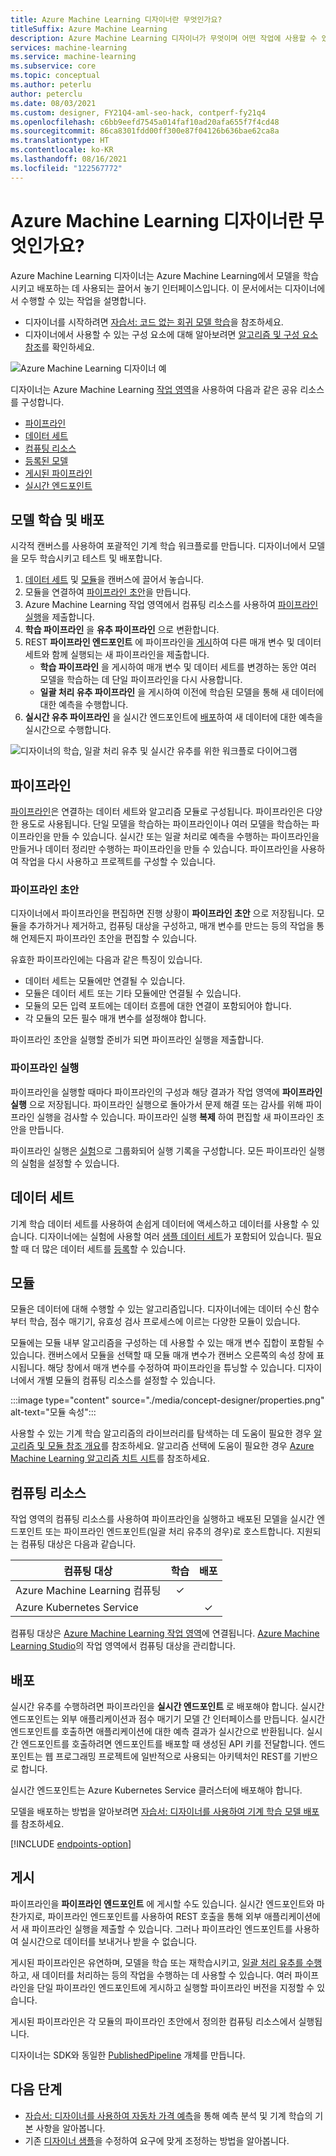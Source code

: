 ```yaml
---
title: Azure Machine Learning 디자이너란 무엇인가요?
titleSuffix: Azure Machine Learning
description: Azure Machine Learning 디자이너가 무엇이며 어떤 작업에 사용할 수 있는지 알아보세요. 끌어서 놓기 UI를 사용하면 모델 학습 및 배포가 가능합니다.
services: machine-learning
ms.service: machine-learning
ms.subservice: core
ms.topic: conceptual
ms.author: peterlu
author: peterclu
ms.date: 08/03/2021
ms.custom: designer, FY21Q4-aml-seo-hack, contperf-fy21q4
ms.openlocfilehash: c6bb9eefd7545a014faf10ad20afa655f7f4cd48
ms.sourcegitcommit: 86ca8301fdd00ff300e87f04126b636bae62ca8a
ms.translationtype: HT
ms.contentlocale: ko-KR
ms.lasthandoff: 08/16/2021
ms.locfileid: "122567772"
---
```

# <a name="what-is-azure-machine-learning-designer"></a>Azure Machine Learning 디자이너란 무엇인가요? 

Azure Machine Learning 디자이너는 Azure Machine Learning에서 모델을 학습시키고 배포하는 데 사용되는 끌어서 놓기 인터페이스입니다. 이 문서에서는 디자이너에서 수행할 수 있는 작업을 설명합니다.

 - 디자이너를 시작하려면 [자습서: 코드 없는 회귀 모델 학습](tutorial-designer-automobile-price-train-score.md)을 참조하세요. 
 - 디자이너에서 사용할 수 있는 구성 요소에 대해 알아보려면 [알고리즘 및 구성 요소 참조](/azure/machine-learning/algorithm-module-reference/module-reference)를 확인하세요.

![Azure Machine Learning 디자이너 예](./media/concept-designer/designer-drag-and-drop.gif)

디자이너는 Azure Machine Learning [작업 영역](concept-workspace.md)을 사용하여 다음과 같은 공유 리소스를 구성합니다.

+ [파이프라인](#pipeline)
+ [데이터 세트](#datasets)
+ [컴퓨팅 리소스](#compute)
+ [등록된 모델](concept-azure-machine-learning-architecture.md#models)
+ [게시된 파이프라인](#publish)
+ [실시간 엔드포인트](#deploy)

## <a name="model-training-and-deployment"></a>모델 학습 및 배포

시각적 캔버스를 사용하여 포괄적인 기계 학습 워크플로를 만듭니다. 디자이너에서 모델을 모두 학습시키고 테스트 및 배포합니다.

1. [데이터 세트](#datasets) 및 [모듈](#module)을 캔버스에 끌어서 놓습니다.
1. 모듈을 연결하여 [파이프라인 초안](#pipeline-draft)을 만듭니다.
1. Azure Machine Learning 작업 영역에서 컴퓨팅 리소스를 사용하여 [파이프라인 실행](#pipeline-run)을 제출합니다.
1. **학습 파이프라인** 을 **유추 파이프라인** 으로 변환합니다.
1. REST **파이프라인 엔드포인트** 에 파이프라인을 [게시](#publish)하여 다른 매개 변수 및 데이터 세트와 함께 실행되는 새 파이프라인을 제출합니다.
    + **학습 파이프라인** 을 게시하여 매개 변수 및 데이터 세트를 변경하는 동안 여러 모델을 학습하는 데 단일 파이프라인을 다시 사용합니다.
    + **일괄 처리 유추 파이프라인** 을 게시하여 이전에 학습된 모델을 통해 새 데이터에 대한 예측을 수행합니다.
1. **실시간 유추 파이프라인** 을 실시간 엔드포인트에 [배포](#deploy)하여 새 데이터에 대한 예측을 실시간으로 수행합니다.

![디자이너의 학습, 일괄 처리 유추 및 실시간 유추를 위한 워크플로 다이어그램](./media/concept-designer/designer-workflow-diagram.png)

## <a name="pipeline"></a>파이프라인

[파이프라인](concept-azure-machine-learning-architecture.md#ml-pipelines)은 연결하는 데이터 세트와 알고리즘 모듈로 구성됩니다. 파이프라인은 다양한 용도로 사용됩니다. 단일 모델을 학습하는 파이프라인이나 여러 모델을 학습하는 파이프라인을 만들 수 있습니다. 실시간 또는 일괄 처리로 예측을 수행하는 파이프라인을 만들거나 데이터 정리만 수행하는 파이프라인을 만들 수 있습니다. 파이프라인을 사용하여 작업을 다시 사용하고 프로젝트를 구성할 수 있습니다.

### <a name="pipeline-draft"></a>파이프라인 초안

디자이너에서 파이프라인을 편집하면 진행 상황이 **파이프라인 초안** 으로 저장됩니다. 모듈을 추가하거나 제거하고, 컴퓨팅 대상을 구성하고, 매개 변수를 만드는 등의 작업을 통해 언제든지 파이프라인 초안을 편집할 수 있습니다.

유효한 파이프라인에는 다음과 같은 특징이 있습니다.

* 데이터 세트는 모듈에만 연결될 수 있습니다.
* 모듈은 데이터 세트 또는 기타 모듈에만 연결될 수 있습니다.
* 모듈의 모든 입력 포트에는 데이터 흐름에 대한 연결이 포함되어야 합니다.
* 각 모듈의 모든 필수 매개 변수를 설정해야 합니다.

파이프라인 초안을 실행할 준비가 되면 파이프라인 실행을 제출합니다.

### <a name="pipeline-run"></a>파이프라인 실행

파이프라인을 실행할 때마다 파이프라인의 구성과 해당 결과가 작업 영역에 **파이프라인 실행** 으로 저장됩니다. 파이프라인 실행으로 돌아가서 문제 해결 또는 감사를 위해 파이프라인 실행을 검사할 수 있습니다. 파이프라인 실행 **복제** 하여 편집할 새 파이프라인 초안을 만듭니다.

파이프라인 실행은 [실험](concept-azure-machine-learning-architecture.md#experiments)으로 그룹화되어 실행 기록을 구성합니다. 모든 파이프라인 실행의 실험을 설정할 수 있습니다. 

## <a name="datasets"></a>데이터 세트

기계 학습 데이터 세트를 사용하여 손쉽게 데이터에 액세스하고 데이터를 사용할 수 있습니다. 디자이너에는 실험에 사용할 여러 [샘플 데이터 세트](samples-designer.md#datasets)가 포함되어 있습니다. 필요할 때 더 많은 데이터 세트를 [등록](how-to-create-register-datasets.md)할 수 있습니다.

## <a name="module"></a>모듈

모듈은 데이터에 대해 수행할 수 있는 알고리즘입니다. 디자이너에는 데이터 수신 함수부터 학습, 점수 매기기, 유효성 검사 프로세스에 이르는 다양한 모듈이 있습니다.

모듈에는 모듈 내부 알고리즘을 구성하는 데 사용할 수 있는 매개 변수 집합이 포함될 수 있습니다. 캔버스에서 모듈을 선택할 때 모듈 매개 변수가 캔버스 오른쪽의 속성 창에 표시됩니다. 해당 창에서 매개 변수를 수정하여 파이프라인을 튜닝할 수 있습니다. 디자이너에서 개별 모듈의 컴퓨팅 리소스를 설정할 수 있습니다. 

:::image type="content" source="./media/concept-designer/properties.png" alt-text="모듈 속성":::


사용할 수 있는 기계 학습 알고리즘의 라이브러리를 탐색하는 데 도움이 필요한 경우 [알고리즘 및 모듈 참조 개요](algorithm-module-reference/module-reference.md)를 참조하세요. 알고리즘 선택에 도움이 필요한 경우 [Azure Machine Learning 알고리즘 치트 시트](algorithm-cheat-sheet.md)를 참조하세요.

## <a name="compute-resources"></a><a name="compute"></a> 컴퓨팅 리소스

작업 영역의 컴퓨팅 리소스를 사용하여 파이프라인을 실행하고 배포된 모델을 실시간 엔드포인트 또는 파이프라인 엔드포인트(일괄 처리 유추의 경우)로 호스트합니다. 지원되는 컴퓨팅 대상은 다음과 같습니다.

| 컴퓨팅 대상 | 학습 | 배포 |
| ---- |:----:|:----:|
| Azure Machine Learning 컴퓨팅 | ✓ | |
| Azure Kubernetes Service | | ✓ |

컴퓨팅 대상은 [Azure Machine Learning 작업 영역](concept-workspace.md)에 연결됩니다. [Azure Machine Learning Studio](https://ml.azure.com)의 작업 영역에서 컴퓨팅 대상을 관리합니다.

## <a name="deploy"></a>배포

실시간 유추를 수행하려면 파이프라인을 **실시간 엔드포인트** 로 배포해야 합니다. 실시간 엔드포인트는 외부 애플리케이션과 점수 매기기 모델 간 인터페이스를 만듭니다. 실시간 엔드포인트를 호출하면 애플리케이션에 대한 예측 결과가 실시간으로 반환됩니다. 실시간 엔드포인트를 호출하려면 엔드포인트를 배포할 때 생성된 API 키를 전달합니다. 엔드포인트는 웹 프로그래밍 프로젝트에 일반적으로 사용되는 아키텍처인 REST를 기반으로 합니다.

실시간 엔드포인트는 Azure Kubernetes Service 클러스터에 배포해야 합니다.

모델을 배포하는 방법을 알아보려면 [자습서: 디자이너를 사용하여 기계 학습 모델 배포](tutorial-designer-automobile-price-deploy.md)를 참조하세요.

[!INCLUDE [endpoints-option](../../includes/machine-learning-endpoints-preview-note.md)]

## <a name="publish"></a>게시

파이프라인을 **파이프라인 엔드포인트** 에 게시할 수도 있습니다. 실시간 엔드포인트와 마찬가지로, 파이프라인 엔드포인트를 사용하여 REST 호출을 통해 외부 애플리케이션에서 새 파이프라인 실행을 제출할 수 있습니다. 그러나 파이프라인 엔드포인트를 사용하여 실시간으로 데이터를 보내거나 받을 수 없습니다.

게시된 파이프라인은 유연하며, 모델을 학습 또는 재학습시키고, [일괄 처리 유추를 수행](how-to-run-batch-predictions-designer.md)하고, 새 데이터를 처리하는 등의 작업을 수행하는 데 사용할 수 있습니다. 여러 파이프라인을 단일 파이프라인 엔드포인트에 게시하고 실행할 파이프라인 버전을 지정할 수 있습니다.

게시된 파이프라인은 각 모듈의 파이프라인 초안에서 정의한 컴퓨팅 리소스에서 실행됩니다.

디자이너는 SDK와 동일한 [PublishedPipeline](/python/api/azureml-pipeline-core/azureml.pipeline.core.graph.publishedpipeline) 개체를 만듭니다.

## <a name="next-steps"></a>다음 단계

* [자습서: 디자이너를 사용하여 자동차 가격 예측](tutorial-designer-automobile-price-train-score.md)을 통해 예측 분석 및 기계 학습의 기본 사항을 알아봅니다.
* 기존 [디자이너 샘플](samples-designer.md)을 수정하여 요구에 맞게 조정하는 방법을 알아봅니다.
